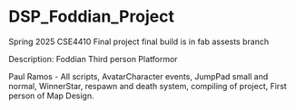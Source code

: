 # DSP_Foddian_Project
Spring 2025 CSE4410 Final project
final build is in fab assests branch


Description: Foddian Third person Platformor

Paul Ramos - All scripts, AvatarCharacter events, JumpPad small and normal, WinnerStar, respawn and death system, compiling of project, First person of Map Design. 
